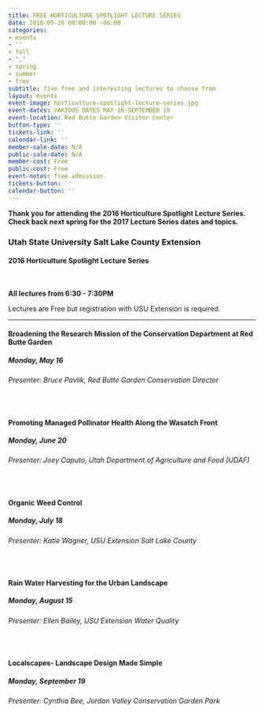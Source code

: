 ```yaml
---
title: FREE HORTICULTURE SPOTLIGHT LECTURE SERIES
date: 2016-05-16 00:00:00 -06:00
categories:
- events
- ''
- fall
- ","
- spring
- summer
- free
subtitle: five free and interesting lectures to choose from
layout: events
event-image: horticulture-spotlight-lecture-series.jpg
event-dates: VARIOUS DATES MAY 16-SEPTEMBER 19
event-location: Red Butte Garden Visitor Center
button-type: ''
tickets-link: ''
calendar-link: ''
member-sale-date: N/A
public-sale-date: N/A
member-cost: Free
public-cost: Free
event-notes: free admission
tickets-button: ''
calendar-button: ''
---
```


<p class="lilac"><strong>Thank you for attending the 2016 Horticulture Spotlight Lecture Series.<br />
Check back next spring for the 2017 Lecture Series dates and topics.</strong></p>

<h3 class="text-center">Utah State University Salt Lake County Extension</h3>	
<h4 class="text-center">2016 Horticulture Spotlight Lecture Series</h4>	
<br />

<p class="text-center"><strong>All lectures from 6:30 - 7:30PM</strong></p>
<p class="text-center">Lectures are Free but registration with USU Extension is required.</p>
<hr />

<h4 class="green">Broadening the Research Mission of the Conservation Department at Red Butte Garden</h4>
<h5>Monday, May 16</h5>
<h6>Presenter: Bruce Pavlik, Red Butte Garden Conservation Director</h6>
<br />

<h4 class="green">Promoting Managed Pollinator Health Along the Wasatch Front</h4>
<h5>Monday, June 20</h5>
<h6>Presenter: Joey Caputo, Utah Department of Agriculture and Food (UDAF)</h6>
<br />

<h4 class="green">Organic Weed Control</h4>
<h5>Monday, July 18</h5>
<h6>Presenter: Katie Wagner, USU Extension Salt Lake County</h6>
<p></p>
<br />

<h4 class="green">Rain Water Harvesting for the Urban Landscape</h4>
<h5>Monday, August 15</h5>
<h6>Presenter: Ellen Bailey, USU Extension Water Quality</h6>
<br />

<h4 class="green">Localscapes- Landscape Design Made Simple</h4>
<h5>Monday, September 19</h5>
<h6>Presenter: Cynthia Bee, Jordan Valley Conservation Garden Park</h6>
<br />
